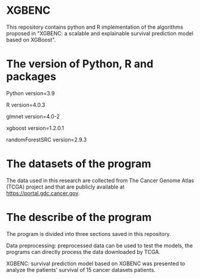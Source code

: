 # XGBENC
This repository contains python and R implementation of the algorithms proposed in "XGBENC: a scalable and explainable survival prediction model based on XGBoost".
# The version of Python, R and packages

Python version=3.9

R version=4.0.3

glmnet version=4.0-2

xgboost version=1.2.0.1

randomForestSRC version=2.9.3

# The datasets of the program
The data used in this research are collected from The Cancer Genome Atlas (TCGA) project and that are publicly available at https://portal.gdc.cancer.gov.
# The describe of the program
The program is divided into three sections saved in this repository.

Data preprocessing: preprocessed data can be used to test the models, the programs can directly process the data downloaded by TCGA.

XGBENC: survival prediction model based on XGBENC was presented to analyze the patients' survival of 15 cancer datasets patients.
